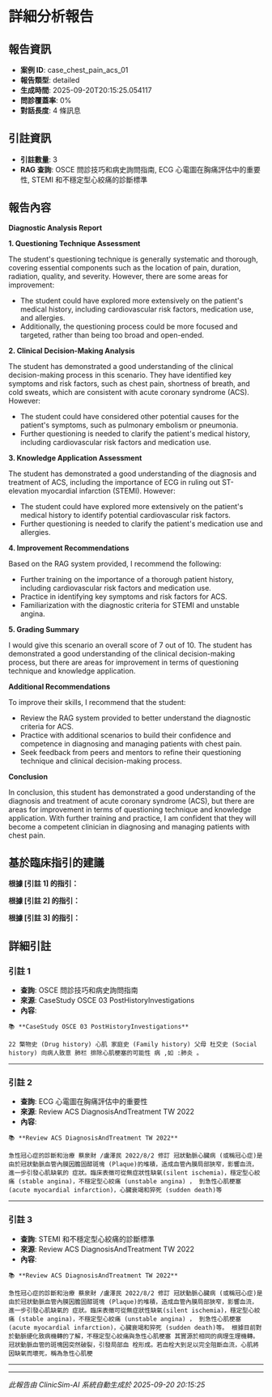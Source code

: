 # 詳細分析報告

## 報告資訊
- **案例 ID**: case_chest_pain_acs_01
- **報告類型**: detailed
- **生成時間**: 2025-09-20T20:15:25.054117
- **問診覆蓋率**: 0%
- **對話長度**: 4 條訊息

## 引註資訊
- **引註數量**: 3
- **RAG 查詢**: OSCE 問診技巧和病史詢問指南, ECG 心電圖在胸痛評估中的重要性, STEMI 和不穩定型心絞痛的診斷標準

## 報告內容

**Diagnostic Analysis Report**

**1. Questioning Technique Assessment**

The student's questioning technique is generally systematic and thorough, covering essential components such as the location of pain, duration, radiation, quality, and severity. However, there are some areas for improvement:

* The student could have explored more extensively on the patient's medical history, including cardiovascular risk factors, medication use, and allergies.
* Additionally, the questioning process could be more focused and targeted, rather than being too broad and open-ended.

**2. Clinical Decision-Making Analysis**

The student has demonstrated a good understanding of the clinical decision-making process in this scenario. They have identified key symptoms and risk factors, such as chest pain, shortness of breath, and cold sweats, which are consistent with acute coronary syndrome (ACS). However:

* The student could have considered other potential causes for the patient's symptoms, such as pulmonary embolism or pneumonia.
* Further questioning is needed to clarify the patient's medical history, including cardiovascular risk factors and medication use.

**3. Knowledge Application Assessment**

The student has demonstrated a good understanding of the diagnosis and treatment of ACS, including the importance of ECG in ruling out ST-elevation myocardial infarction (STEMI). However:

* The student could have explored more extensively on the patient's medical history to identify potential cardiovascular risk factors.
* Further questioning is needed to clarify the patient's medication use and allergies.

**4. Improvement Recommendations**

Based on the RAG system provided, I recommend the following:

* Further training on the importance of a thorough patient history, including cardiovascular risk factors and medication use.
* Practice in identifying key symptoms and risk factors for ACS.
* Familiarization with the diagnostic criteria for STEMI and unstable angina.

**5. Grading Summary**

I would give this scenario an overall score of 7 out of 10. The student has demonstrated a good understanding of the clinical decision-making process, but there are areas for improvement in terms of questioning technique and knowledge application.

**Additional Recommendations**

To improve their skills, I recommend that the student:

* Review the RAG system provided to better understand the diagnostic criteria for ACS.
* Practice with additional scenarios to build their confidence and competence in diagnosing and managing patients with chest pain.
* Seek feedback from peers and mentors to refine their questioning technique and clinical decision-making process.

**Conclusion**

In conclusion, this student has demonstrated a good understanding of the diagnosis and treatment of acute coronary syndrome (ACS), but there are areas for improvement in terms of questioning technique and knowledge application. With further training and practice, I am confident that they will become a competent clinician in diagnosing and managing patients with chest pain.

## 基於臨床指引的建議

**根據 [引註 1] 的指引：**

**根據 [引註 2] 的指引：**

**根據 [引註 3] 的指引：**

## 詳細引註

### 引註 1
- **查詢**: OSCE 問診技巧和病史詢問指南
- **來源**: CaseStudy OSCE 03 PostHistoryInvestigations
- **內容**: 
```
📚 **CaseStudy OSCE 03 PostHistoryInvestigations**

22 檠物史 (Drug history) 心肌 家庭史 (Family history) 父母 杜交史 (Social history) 向病人致意 肺栏 排除心肌梗塞的可能性 病 ,如 :肺炎 。
```

---
### 引註 2
- **查詢**: ECG 心電圖在胸痛評估中的重要性
- **來源**: Review ACS DiagnosisAndTreatment TW 2022
- **內容**: 
```
📚 **Review ACS DiagnosisAndTreatment TW 2022**

急性冠心症的診斷和治療 蔡泉財 /盧澤民 2022/8/2 修訂 冠狀動脈心臟病 (或稱冠心症)是由於冠狀動脈血管內膜因膽固醇斑塊 (Plaque)的堆積，造成血管內膜局部狹窄，影響血流，進一步引發心肌缺氧的 症狀。臨床表徵可從無症狀性缺氧(silent ischemia)，穩定型心絞痛 (stable angina)，不穩定型心絞痛 (unstable angina) ， 到急性心肌梗塞 (acute myocardial infarction)，心臟衰竭和猝死 (sudden death)等
```

---
### 引註 3
- **查詢**: STEMI 和不穩定型心絞痛的診斷標準
- **來源**: Review ACS DiagnosisAndTreatment TW 2022
- **內容**: 
```
📚 **Review ACS DiagnosisAndTreatment TW 2022**

急性冠心症的診斷和治療 蔡泉財 /盧澤民 2022/8/2 修訂 冠狀動脈心臟病 (或稱冠心症)是由於冠狀動脈血管內膜因膽固醇斑塊 (Plaque)的堆積，造成血管內膜局部狹窄，影響血流，進一步引發心肌缺氧的 症狀。臨床表徵可從無症狀性缺氧(silent ischemia)，穩定型心絞痛 (stable angina)，不穩定型心絞痛 (unstable angina) ， 到急性心肌梗塞 (acute myocardial infarction)，心臟衰竭和猝死 (sudden death)等。 根據目前對於動脈硬化致病機轉的了解，不穩定型心絞痛與急性心肌梗塞 其實源於相同的病理生理機轉。冠狀動脈血管的斑塊因突然破裂，引發局部血 栓形成。若血栓大到足以完全阻斷血流，心肌將因缺氧而壞死，稱為急性心肌梗
```

---

---
*此報告由 ClinicSim-AI 系統自動生成於 2025-09-20 20:15:25*
